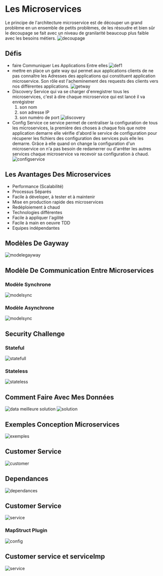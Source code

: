 # Les Microservices
Le principe de l'architecture microservice est de découper un grand problème en un ensemble de petits problèmes, de les résoudre et bien sûr le decoupage se fait avec un niveau de granilarité beaucoup plus faible avec les besoins métiers.
![decoupage](images/decoupage1.png)

## Défis
* faire Communiquer Les Applications Entre elles
  ![def1](images/defi1.png)
* mettre en place un gate way qui permet aux applications clients de ne pas connaître les Adresses des applications qui constituent application microservice. Son rôle est l'acheminement des requests des clients vers nos différentes applications.
![getway](images/getway.png)
* Discovery Service qui va se charger d'enregistrer tous les microservices, c'est à dire chaque microservice qui est lancé il va enrégistrer
   1. son nom
   2. son adresse IP
   3. son numéro de port
   ![discovery](images/discovery.png)
* Config Service ce service permet de centraliser la configuration de tous les microservices, la première des choses à chaque fois que notre application demarre elle vérifie d'abord le service de configuration pour récuperer les fichiers des configuration des services puis elle les demarre. Grâce à elle quand on change la configuration d'un microservice on n'a pas besoin de redamerrer ou d'arrêter les autres services chaque microservice va recevoir sa configuration à chaud. 
  ![configservice](images/configservice.png)

## Les Avantages Des Microservices
* Performance (Scalabilité)
* Processus Séparés
* Facile à déveloper, à tester et à maintenir
* Mise en production rapide des microservices
* Redéploiement à chaud
* Technologies différentes
* Facile à appliquer l'agilité
* Facile à main en oeuvre TDD
* Equipes indépendantes

## Modèles De Gayway
![modelegayway](images/modelegayway.png)

## Modèle De Communication Entre Microservices
### Modèle Synchrone
![modelsync](images/modelsync.png)
### Modèle Asynchrone
![modelsync](images/async.png)
## Security Challenge

### Stateful
![statefull](images/stafull.png)

### Stateless
![stateless](images/stateless.png)
## Comment Faire Avec Mes Données
![data](images/data.png)
meilleure solution
![solution](images/data2.png)

## Exemples Conception Microservices
![exemples](images/exemples.png)

## Customer Service
![customer](images/customerservice.png)

## Dependances
![dependances](images/dependance.png)
## Customer Service
![service](images/service.png)
### MapStruct Plugin
![config](images/configservice2.png)

## Customer service et serviceImp
![service](images/seviceImp.PNG)